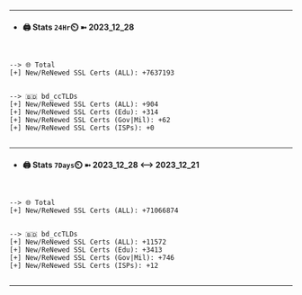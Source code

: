 

---
- #### 🖨️ **Stats** `24Hr`⏲️ ➼ 2023_12_28
```console


--> 🌐 Total
[+] New/ReNewed SSL Certs (ALL): +7637193


--> 🇧🇩 bd_ccTLDs
[+] New/ReNewed SSL Certs (ALL): +904
[+] New/ReNewed SSL Certs (Edu): +314
[+] New/ReNewed SSL Certs (Gov|Mil): +62
[+] New/ReNewed SSL Certs (ISPs): +0


```

---
- #### 🖨️ **Stats** `7Days`⏲️ ➼ 2023_12_28 <--> 2023_12_21
```console


--> 🌐 Total
[+] New/ReNewed SSL Certs (ALL): +71066874


--> 🇧🇩 bd_ccTLDs
[+] New/ReNewed SSL Certs (ALL): +11572
[+] New/ReNewed SSL Certs (Edu): +3413
[+] New/ReNewed SSL Certs (Gov|Mil): +746
[+] New/ReNewed SSL Certs (ISPs): +12


```

---

